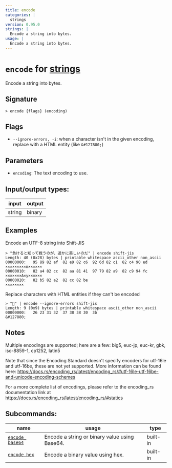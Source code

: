 ```yaml
---
title: encode
categories: |
  strings
version: 0.95.0
strings: |
  Encode a string into bytes.
usage: |
  Encode a string into bytes.
---
```

<!-- This file is automatically generated. Please edit the command in https://github.com/nushell/nushell instead. -->

# `encode` for [strings](/commands/categories/strings.md)

<div class='command-title'>Encode a string into bytes.</div>

## Signature

```> encode {flags} (encoding)```

## Flags

 -  `--ignore-errors, -i`: when a character isn't in the given encoding, replace with a HTML entity (like `&#127880;`)

## Parameters

 -  `encoding`: The text encoding to use.


## Input/output types:

| input  | output |
| ------ | ------ |
| string | binary |

## Examples

Encode an UTF-8 string into Shift-JIS
```nu
> "負けると知って戦うのが、遥かに美しいのだ" | encode shift-jis
Length: 40 (0x28) bytes | printable whitespace ascii_other non_ascii
00000000:   95 89 82 af  82 e9 82 c6  92 6d 82 c1  82 c4 90 ed   ×××××××××m××××××
00000010:   82 a4 82 cc  82 aa 81 41  97 79 82 a9  82 c9 94 fc   ×××××××A×y××××××
00000020:   82 b5 82 a2  82 cc 82 be                             ××××××××

```

Replace characters with HTML entities if they can't be encoded
```nu
> "🎈" | encode --ignore-errors shift-jis
Length: 9 (0x9) bytes | printable whitespace ascii_other non_ascii
00000000:   26 23 31 32  37 38 38 30  3b                         &#127880;

```

## Notes
Multiple encodings are supported; here are a few:
big5, euc-jp, euc-kr, gbk, iso-8859-1, cp1252, latin5

Note that since the Encoding Standard doesn't specify encoders for utf-16le and utf-16be, these are not yet supported.
More information can be found here: https://docs.rs/encoding_rs/latest/encoding_rs/#utf-16le-utf-16be-and-unicode-encoding-schemes

For a more complete list of encodings, please refer to the encoding_rs
documentation link at https://docs.rs/encoding_rs/latest/encoding_rs/#statics

## Subcommands:

| name                                               | usage                                         | type     |
| -------------------------------------------------- | --------------------------------------------- | -------- |
| [`encode base64`](/commands/docs/encode_base64.md) | Encode a string or binary value using Base64. | built-in |
| [`encode hex`](/commands/docs/encode_hex.md)       | Encode a binary value using hex.              | built-in |